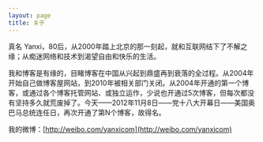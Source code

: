 ```yaml
---
layout: page
title: 关于
---
```


真名 Yanxi，80后，从2000年踏上北京的那一刻起，就和互联网结下了不解之缘；从痴迷网络和技术到渴望自由和快乐的生活。

我和博客是有缘的，目睹博客在中国从兴起到鼎盛再到衰落的全过程。从2004年开始自己做博客屋网站，到2010年被相关部门关闭。从2004年开通的第一个博客，或通过各个博客托管网站、或独立运作，少说也开通过5次博客，但每次都没有坚持多久就荒废掉了。今天——2012年11月8日——党十八大开幕日——美国奥巴马总统连任日，再次开通了第N个博客，故得名。

我的微博：[http://weibo.com/yanxicom](http://weibo.com/yanxicom)

